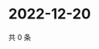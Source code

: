 # 2022-12-20

共 0 条

<!-- BEGIN WEIBO -->
<!-- 最后更新时间 Tue Dec 20 2022 00:07:25 GMT+0800 (China Standard Time) -->

<!-- END WEIBO -->
